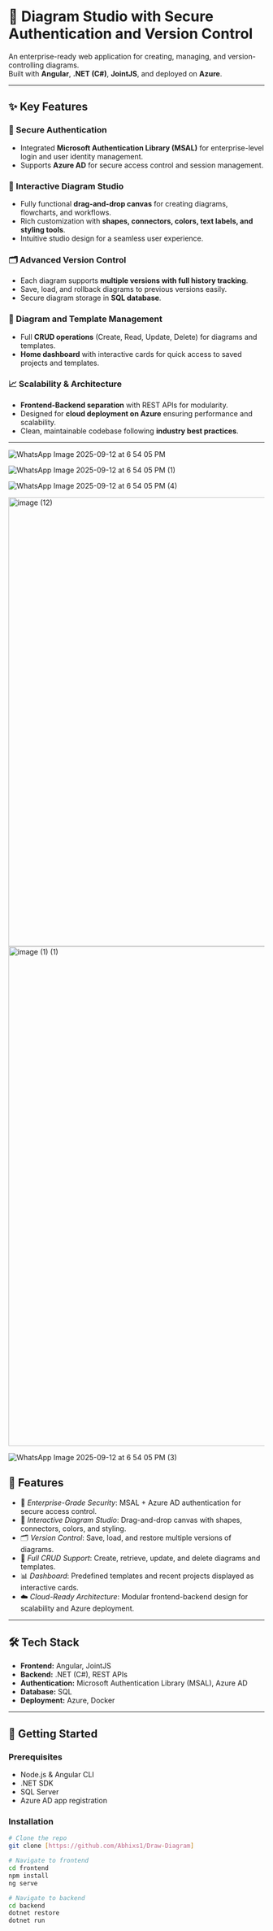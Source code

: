 # 🚀 Diagram Studio with Secure Authentication and Version Control

An enterprise-ready web application for creating, managing, and version-controlling diagrams.  
Built with **Angular**, **.NET (C#)**, **JointJS**, and deployed on **Azure**.

---

## ✨ Key Features

### 🔐 Secure Authentication
- Integrated **Microsoft Authentication Library (MSAL)** for enterprise-level login and user identity management.  
- Supports **Azure AD** for secure access control and session management.  

### 🎨 Interactive Diagram Studio
- Fully functional **drag-and-drop canvas** for creating diagrams, flowcharts, and workflows.  
- Rich customization with **shapes, connectors, colors, text labels, and styling tools**.  
- Intuitive studio design for a seamless user experience.  

### 🗂️ Advanced Version Control
- Each diagram supports **multiple versions with full history tracking**.  
- Save, load, and rollback diagrams to previous versions easily.  
- Secure diagram storage in **SQL database**.  

### 📝 Diagram and Template Management
- Full **CRUD operations** (Create, Read, Update, Delete) for diagrams and templates.  
- **Home dashboard** with interactive cards for quick access to saved projects and templates.  

### 📈 Scalability & Architecture
- **Frontend-Backend separation** with REST APIs for modularity.  
- Designed for **cloud deployment on Azure** ensuring performance and scalability.  
- Clean, maintainable codebase following **industry best practices**.  

---

![WhatsApp Image 2025-09-12 at 6 54 05 PM](https://github.com/user-attachments/assets/63e0a14a-ec75-48b5-9ee1-f1fb22e81b20)

![WhatsApp Image 2025-09-12 at 6 54 05 PM (1)](https://github.com/user-attachments/assets/d2b373d2-2fbb-4e7f-b62e-b210e627f588)

![WhatsApp Image 2025-09-12 at 6 54 05 PM (4)](https://github.com/user-attachments/assets/6222de3e-bdda-465c-bdb5-ebebb5f61b2e)

<img width="1912" height="884" alt="image (12)" src="https://github.com/user-attachments/assets/b2ed7c36-2473-4318-8781-9e6376b50c58" />

<img width="1919" height="983" alt="image (1) (1)" src="https://github.com/user-attachments/assets/c3b9e529-96f0-41fc-b9ea-370351fc54f5" />


![WhatsApp Image 2025-09-12 at 6 54 05 PM (3)](https://github.com/user-attachments/assets/4ac6d43f-111a-4998-be7e-a824e1324533)


## 🚀 Features
- 🔐 *Enterprise-Grade Security*: MSAL + Azure AD authentication for secure access control.
- 🎨 *Interactive Diagram Studio*: Drag-and-drop canvas with shapes, connectors, colors, and styling.
- 🗂️ *Version Control*: Save, load, and restore multiple versions of diagrams.
- 📝 *Full CRUD Support*: Create, retrieve, update, and delete diagrams and templates.
- 📊 *Dashboard*: Predefined templates and recent projects displayed as interactive cards.
- ☁️ *Cloud-Ready Architecture*: Modular frontend-backend design for scalability and Azure deployment.

---

## 🛠️ Tech Stack
- **Frontend:** Angular, JointJS  
- **Backend:** .NET (C#), REST APIs  
- **Authentication:** Microsoft Authentication Library (MSAL), Azure AD  
- **Database:** SQL  
- **Deployment:** Azure, Docker  

---

## 🚀 Getting Started

### Prerequisites
- Node.js & Angular CLI  
- .NET SDK  
- SQL Server  
- Azure AD app registration  

### Installation
```bash
# Clone the repo
git clone [https://github.com/Abhixs1/Draw-Diagram]

# Navigate to frontend
cd frontend
npm install
ng serve

# Navigate to backend
cd backend
dotnet restore
dotnet run
